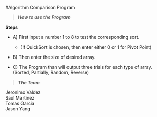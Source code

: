 #Algorithm Comparison Program

> **_How to use the Program_**

**Steps**
- A) First input a number 1 to 8 to test the corresponding sort.
    -    (If QuickSort is chosen, then enter either 0 or 1 for Pivot Point)

- B) Then enter the size of desired array.

- C) The Program than will output three trials for each type of array. (Sorted, Partially, Random, Reverse)

 



> **_The Team_**

Jeronimo Valdez\
Saul Martinez\
Tomas Garcia\
Jason Yang



